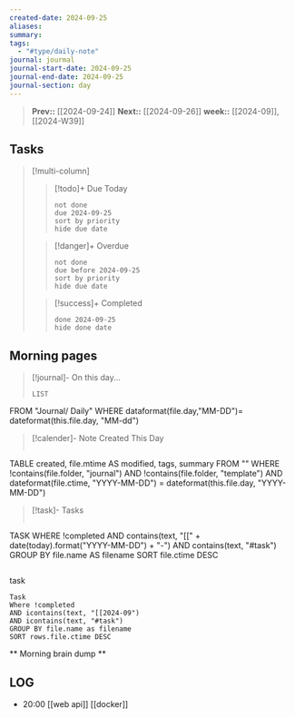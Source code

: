 ```yaml
---
created-date: 2024-09-25
aliases: 
summary: 
tags:
  - "#type/daily-note"
journal: jourmal
journal-start-date: 2024-09-25
journal-end-date: 2024-09-25
journal-section: day
---
```


>**Prev::** [[2024-09-24]]
>**Next::** [[2024-09-26]]
>**week::** [[2024-09]], [[2024-W39]]


## Tasks

> [!multi-column]
> 
>>[!todo]+ Due Today 
>>```tasks
>> not done
>> due 2024-09-25
>> sort by priority
>> hide due date
>> ```
>
>> [!danger]+ Overdue
>> ```tasks 
>> not done 
>> due before 2024-09-25
>> sort by priority
>> hide due date
>> ```
>
>> [!success]+ Completed
>> ```tasks
>> done 2024-09-25
>> hide done date
>> ```


## Morning pages

>[!journal]- On this day...
>```dataview
>LIST
FROM "Journal/ Daily"
WHERE dataformat(file.day,"MM-DD")= dateformat(this.file.day, "MM-dd")

>[!calender]- Note Created This Day
>```dataview
TABLE created, file.mtime AS modified, tags, summary
FROM ""
WHERE !contains(file.folder, "journal") 
AND !contains(file.folder, "template")
AND dateformat(file.ctime, "YYYY-MM-DD") = dateformat(this.file.day, "YYYY-MM-DD")

>[!task]- Tasks
>```dataview
TASK
WHERE !completed
AND contains(text, "[[" + date(today).format("YYYY-MM-DD") + "-") 
AND contains(text, "#task")
GROUP BY file.name AS filename
SORT file.ctime DESC
>```

task
```dataview
Task
Where !completed
AND icontains(text, "[[2024-09")
AND icontains(text, "#task")
GROUP BY file.name as filename
SORT rows.file.ctime DESC
```
** Morning brain dump **

## LOG
- 20:00
	 [[web api]] 
	 [[docker]] 

